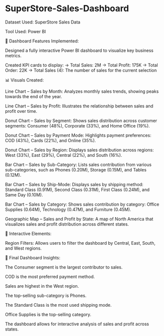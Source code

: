# SuperStore-Sales-Dashboard

Dataset Used: SuperStore Sales Data

Tool Used: Power BI

🔧 Dashboard Features Implemented:

Designed a fully interactive Power BI dashboard to visualize key business metrics.

Created KPI cards to display:
-> Total Sales: 2M
-> Total Profit: 175K
-> Total Order: 22K
-> Total Sales (4): The number of sales for the current selection

📊 Visuals Created:

Line Chart – Sales by Month: Analyzes monthly sales trends, showing peaks towards the end of the year.

Line Chart – Sales by Profit: Illustrates the relationship between sales and profit over time.

Donut Chart – Sales by Segment: Shows sales distribution across customer segments: Consumer (48%), Corporate (33%), and Home Office (19%).

Donut Chart – Sales by Payment Mode: Highlights payment preferences: COD (43%), Cards (22%), and Online (35%).

Donut Chart – Sales by Region: Displays sales distribution across regions: West (33%), East (29%), Central (22%), and South (16%).

Bar Chart – Sales by Sub-Category: Lists sales contribution from various sub-categories, such as Phones (0.20M), Storage (0.15M), and Tables (0.12M).

Bar Chart – Sales by Ship-Mode: Displays sales by shipping method: Standard Class (0.91M), Second Class (0.31M), First Class (0.24M), and Same Day (0.10M).

Bar Chart – Sales by Category: Shows sales contribution by category: Office Supplies (0.64M), Technology (0.47M), and Furniture (0.45M).

Geographic Map – Sales and Profit by State: A map of North America that visualizes sales and profit distribution across different states.

🧩 Interactive Elements:

Region Filters: Allows users to filter the dashboard by Central, East, South, and West regions.

🎯 Final Dashboard Insights:

The Consumer segment is the largest contributor to sales.

COD is the most preferred payment method.

Sales are highest in the West region.

The top-selling sub-category is Phones.

The Standard Class is the most used shipping mode.

Office Supplies is the top-selling category.

The dashboard allows for interactive analysis of sales and profit across states.
